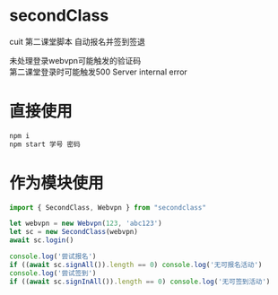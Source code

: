 # secondClass

cuit 第二课堂脚本 自动报名并签到签退  
  
未处理登录webvpn可能触发的验证码  
第二课堂登录时可能触发500 Server internal error

# 直接使用

```sh
npm i
npm start 学号 密码
```

# 作为模块使用

```js
import { SecondClass, Webvpn } from "secondclass"

let webvpn = new Webvpn(123, 'abc123')
let sc = new SecondClass(webvpn)
await sc.login()

console.log('尝试报名')
if ((await sc.signAll()).length == 0) console.log('无可报名活动')
console.log('尝试签到')
if ((await sc.signInAll()).length == 0) console.log('无可签到活动')

```
